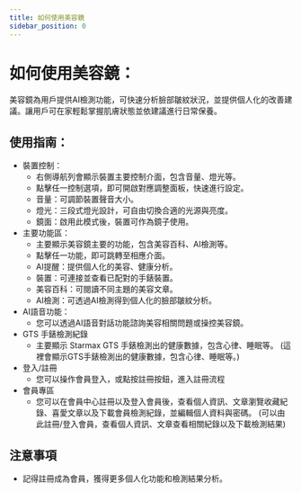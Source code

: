 ```yaml
---
title: 如何使用美容鏡
sidebar_position: 0
---
```


# 如何使用美容鏡：

美容鏡為用戶提供AI檢測功能，可快速分析臉部皺紋狀況，並提供個人化的改善建議。讓用戶可在家輕鬆掌握肌膚狀態並依建議進行日常保養。

## 使用指南：

- 裝置控制：
  - 右側導航列會顯示裝置主要控制介面，包含音量、燈光等。
  - 點擊任一控制選項，即可開啟對應調整面板，快速進行設定。
  - 音量：可調節裝置聲音大小。
  - 燈光：三段式燈光設計，可自由切換合適的光源與亮度。
  - 鏡面：啟用此模式後，裝置可作為鏡子使用。
- 主要功能區：
  - 主要顯示美容鏡主要的功能，包含美容百科、AI檢測等。
  - 點擊任一功能，即可跳轉至相應介面。
  - AI提醒：提供個人化的美容、健康分析。
  - 裝置：可連接並查看已配對的手錶裝置。
  - 美容百科：可閱讀不同主題的美容文章。
  - AI檢測：可透過AI檢測得到個人化的臉部皺紋分析。
- AI語音功能：
  - 您可以透過AI語音對話功能諮詢美容相關問題或操控美容鏡。
- GTS 手錶檢測紀錄
  - 主要顯示 Starmax GTS 手錶檢測出的健康數據，包含心律、睡眠等。
    (這裡會顯示GTS手錶檢測出的健康數據，包含心律、睡眠等。)
- 登入/註冊
  - 您可以操作會員登入，或點按註冊按鈕，進入註冊流程
- 會員專區
  - 您可以在會員中心註冊以及登入會員後，查看個人資訊、文章瀏覽收藏紀錄、喜愛文章以及下載會員檢測紀錄，並編輯個人資料與密碼。
    (可以由此註冊/登入會員，查看個人資訊、文章查看相關紀錄以及下載檢測結果)

## 注意事項

- 記得註冊成為會員，獲得更多個人化功能和檢測結果分析。
